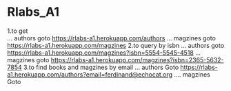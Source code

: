 # Rlabs_A1
1.to get  
... authors goto https://rlabs-a1.herokuapp.com/authors
... magzines goto https://rlabs-a1.herokuapp.com/magzines
2.to query by isbn
... authors goto https://rlabs-a1.herokuapp.com/magzines?isbn=5554-5545-4518
... magzines goto https://rlabs-a1.herokuapp.com/magzines?isbn=2365-5632-7854
3.to find books and magzines by email
... authors Goto https://rlabs-a1.herokuapp.com/authors?email=ferdinand@echocat.org
.... magzines Goto 
